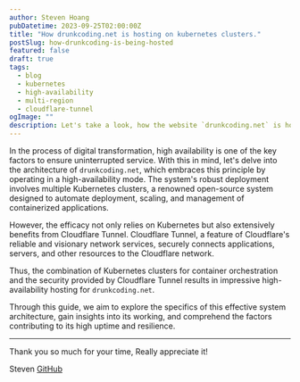 ```yaml
---
author: Steven Hoang
pubDatetime: 2023-09-25T02:00:00Z
title: "How drunkcoding.net is hosting on kubernetes clusters."
postSlug: how-drunkcoding-is-being-hosted
featured: false
draft: true
tags:
  - blog
  - kubernetes
  - high-availability
  - multi-region
  - cloudflare-tunnel
ogImage: ""
description: Let's take a look, how the website `drunkcoding.net` is hosted in high-availability mode across multiple Kubernetes clusters with utilizing the capabilities of Cloudflare Tunnel.
---
```


In the process of digital transformation, high availability is one of the key factors to ensure uninterrupted service. With this in mind, let's delve into the architecture of `drunkcoding.net`, which embraces this principle by operating in a high-availability mode. The system's robust deployment involves multiple Kubernetes clusters, a renowned open-source system designed to automate deployment, scaling, and management of containerized applications.

However, the efficacy not only relies on Kubernetes but also extensively benefits from Cloudflare Tunnel. Cloudflare Tunnel, a feature of Cloudflare's reliable and visionary network services, securely connects applications, servers, and other resources to the Cloudflare network.

Thus, the combination of Kubernetes clusters for container orchestration and the security provided by Cloudflare Tunnel results in impressive high-availability hosting for `drunkcoding.net`.

Through this guide, we aim to explore the specifics of this effective system architecture, gain insights into its working, and comprehend the factors contributing to its high uptime and resilience.

<hr/>

Thank you so much for your time, Really appreciate it!

Steven
[GitHub](<[https://github.com/baoduy](https://github.com/baoduy)>)
